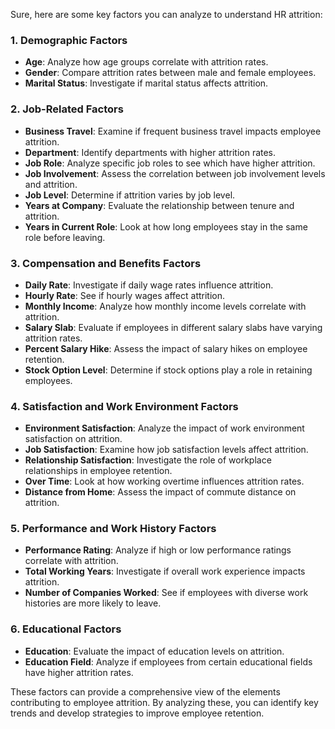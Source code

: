 Sure, here are some key factors you can analyze to understand HR attrition:

### 1. **Demographic Factors**
   - **Age**: Analyze how age groups correlate with attrition rates.
   - **Gender**: Compare attrition rates between male and female employees.
   - **Marital Status**: Investigate if marital status affects attrition.

### 2. **Job-Related Factors**
   - **Business Travel**: Examine if frequent business travel impacts employee attrition.
   - **Department**: Identify departments with higher attrition rates.
   - **Job Role**: Analyze specific job roles to see which have higher attrition.
   - **Job Involvement**: Assess the correlation between job involvement levels and attrition.
   - **Job Level**: Determine if attrition varies by job level.
   - **Years at Company**: Evaluate the relationship between tenure and attrition.
   - **Years in Current Role**: Look at how long employees stay in the same role before leaving.

### 3. **Compensation and Benefits Factors**
   - **Daily Rate**: Investigate if daily wage rates influence attrition.
   - **Hourly Rate**: See if hourly wages affect attrition.
   - **Monthly Income**: Analyze how monthly income levels correlate with attrition.
   - **Salary Slab**: Evaluate if employees in different salary slabs have varying attrition rates.
   - **Percent Salary Hike**: Assess the impact of salary hikes on employee retention.
   - **Stock Option Level**: Determine if stock options play a role in retaining employees.

### 4. **Satisfaction and Work Environment Factors**
   - **Environment Satisfaction**: Analyze the impact of work environment satisfaction on attrition.
   - **Job Satisfaction**: Examine how job satisfaction levels affect attrition.
   - **Relationship Satisfaction**: Investigate the role of workplace relationships in employee retention.
   - **Over Time**: Look at how working overtime influences attrition rates.
   - **Distance from Home**: Assess the impact of commute distance on attrition.

### 5. **Performance and Work History Factors**
   - **Performance Rating**: Analyze if high or low performance ratings correlate with attrition.
   - **Total Working Years**: Investigate if overall work experience impacts attrition.
   - **Number of Companies Worked**: See if employees with diverse work histories are more likely to leave.

### 6. **Educational Factors**
   - **Education**: Evaluate the impact of education levels on attrition.
   - **Education Field**: Analyze if employees from certain educational fields have higher attrition rates.

These factors can provide a comprehensive view of the elements contributing to employee attrition. By analyzing these, you can identify key trends and develop strategies to improve employee retention.
